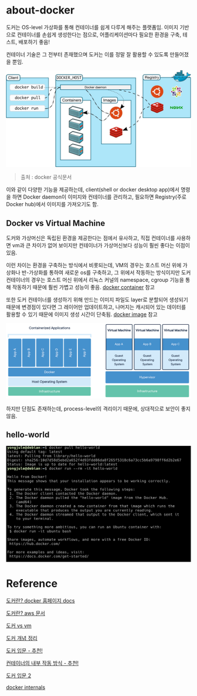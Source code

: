 # about-docker

도커는 OS-level 가상화를 통해 컨테이너를 쉽게 다루게 해주는 플랫폼임. 이미지 기반으로 컨테이너를 손쉽게 생성한다는 점으로, 어플리케이션마다 필요한 환경을 구축, 테스트, 배포하기 좋음!

컨테이너 기술은 그 전부터 존재했으며 도커는 이를 정말 잘 활용할 수 있도록 만들어졌을 뿐임.

![docker architecture](/image/docker-architecture.jpeg)
> 출처 : docker 공식문서

이와 같이 다양한 기능을 제공하는데, client(shell or docker desktop app)에서 명령을 하면 Docker daemon이 이미지와 컨테이너를 관리하고, 필요하면 Registry(주로 Docker hub)에서 이미지를 가져오기도 함.


## Docker vs Virtual Machine

도커와 가상머신은 독립된 환경을 제공한다는 점에서 유사하고, 직접 컨테이너를 사용하면 vm과 큰 차이가 없어 보이지만 컨테이너가 가상머신보다 성능이 훨씬 좋다는 이점이 있음.

이런 차이는 환경을 구축하는 방식에서 비롯되는데, VM의 경우는 호스트 머신 위에 가상화나 반-가상화를 통하여 새로운 os를 구축하고, 그 위에서 작동하는 방식이지만 도커 컨테이너의 경우는 호스트 머신 위에서 리눅스 커널의 namespace, cgroup 기능을 통해 작동하기 때문에 훨씬 가볍고 성능이 좋음. [docker container](/docker/docker-container.md) 참고

또한 도커 컨테이너를 생성하기 위해 만드는 이미지 파일도 layer로 분할되어 생성되기 때문에 변경점이 있다면 그 레이어만 업데이트하고, 나머지는 캐시되어 있는 데이터를 활용할 수 있기 때문에 이미지 생성 시간이 단축됨. [docker image](/docker/docker-image.md) 참고

![docker vs vm](/image/Docker-containerized-and-vm-transparent-bg.jpg)

하지만 단점도 존재하는데, process-level의 격리이기 때문에, 상대적으로 보안이 좋지 않음.

## hello-world

![docker hello world](/image/docker-hello-world.png)

# Reference

[도커란? docker 홈페이지 docs](https://docs.docker.com/get-started/overview/)

[도커란? aws 문서](https://aws.amazon.com/docker/)

[도커 vs vm](https://hoon93.tistory.com/41?category=1105706)

[도커 개념 정리](https://cultivo-hy.github.io/docker/image/usage/2019/03/14/Docker%EC%A0%95%EB%A6%AC/#%EC%BB%A8%ED%85%8C%EC%9D%B4%EB%84%88-%EB%AA%85%EB%A0%B9%EC%96%B4-%EC%8B%A4%ED%96%89%ED%95%98%EA%B8%B0-exec)

[도커 입문 - 추천!](https://www.44bits.io/ko/post/easy-deploy-with-docker)

[컨테이너의 내부 작동 방식 - 추천!](https://www.44bits.io/ko/post/easy-deploy-with-docker)

[도커 입문 2](https://code-masterjung.tistory.com/130)

[docker internals](http://docker-saigon.github.io/post/Docker-Internals/)
